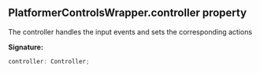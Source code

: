 
## PlatformerControlsWrapper.controller property

The controller handles the input events and sets the corresponding actions

**Signature:**

```typescript
controller: Controller;
```

